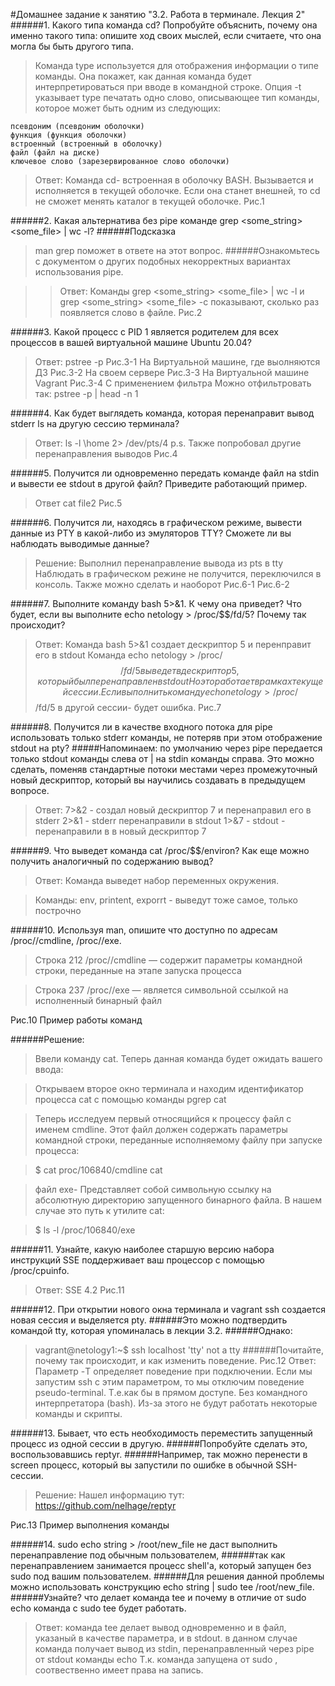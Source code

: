 #Домашнее задание к занятию "3.2. Работа в терминале. Лекция 2"
######1. Какого типа команда cd? Попробуйте объяснить, почему она именно такого типа: опишите ход своих мыслей, если считаете, что она могла бы быть другого типа.

> Команда type используется для отображения информации о типе команды. Она покажет,  как данная команда будет интерпретироваться при вводе в командной строке. 
>Опция -t указывает type печатать одно слово, описывающее тип команды, которое может быть одним из следующих:

    псевдоним (псевдоним оболочки)
    функция (функция оболочки)
    встроенный (встроенный в оболочку)
    файл (файл на диске)
    ключевое слово (зарезервированное слово оболочки)

>Ответ: Команда cd- встроенная в оболочку BASH. Вызывается и исполняется в текущей оболочке.
Если она станет внешней, то cd не сможет менять каталог в текущей оболочке.
Рис.1

######2. Какая альтернатива без pipe команде grep <some_string> <some_file> | wc -l?
######Подсказка
>man grep поможет в ответе на этот вопрос.
######Ознакомьтесь с документом о других подобных некорректных вариантах использования pipe.

>>Ответ: Команды grep <some_string> <some_file> | wc -l и grep <some_string> <some_file> -c 
>показывают, сколько раз появляется слово в файле.
Рис.2

######3. Какой процесс с PID 1 является родителем для всех процессов в вашей виртуальной машине Ubuntu 20.04?
>Ответ: pstree -p
Рис.3-1 На Виртуальной машине, где выолняются ДЗ
Рис.3-2 На своем сервере
Рис.3-3 На Виртуальной машине Vagrant
Рис.3-4 С применением фильтра
>Можно отфильтровать так: pstree -p | head -n 1

######4. Как будет выглядеть команда, которая перенаправит вывод stderr ls на другую сессию терминала?

>Ответ: ls -l \home 2> /dev/pts/4
>p.s. Также попробовал другие перенаправления выводов
Рис.4

######5. Получится ли одновременно передать команде файл на stdin и вывести ее stdout в другой файл? Приведите работающий пример.
>Ответ cat <file1 >file2
Рис.5

######6. Получится ли, находясь в графическом режиме, вывести данные из PTY в какой-либо из эмуляторов TTY? Сможете ли вы наблюдать выводимые данные?
>Решение: 
>Выполнил перенаправление вывода из pts в tty
>Наблюдать в графическом режине не получится, переключился в консоль.
>Также можно сделать и наоборот
Рис.6-1
Рис.6-2

######7. Выполните команду bash 5>&1. К чему она приведет? Что будет, если вы выполните echo netology > /proc/$$/fd/5? Почему так происходит?

>Ответ: 
>Команда bash 5>&1 создает дескриптор 5 и перенправит его в stdout
>Команда echo netology > /proc/$$/fd/5 выведет в дескриптор 5, который был перенаправлен в stdout
>Но это работает в рамках текущей сессии. Если выполнить команду echo netology > /proc/$$/fd/5 в другой сессии- будет ошибка.
Рис.7

######8. Получится ли в качестве входного потока для pipe использовать только stderr команды, не потеряв при этом отображение stdout на pty?
#####Напоминаем: по умолчанию через pipe передается только stdout команды слева от | на stdin команды справа. Это можно сделать, поменяв стандартные потоки местами через промежуточный новый дескриптор, который вы научились создавать в предыдущем вопросе.

>Ответ:
>7>&2 - создал новый дескриптор 7 и  перенаправил его в stderr
>2>&1 - stderr перенаправили в stdout 
>1>&7 - stdout - перенаправили в в новый дескриптор 7


######9. Что выведет команда cat /proc/$$/environ? Как еще можно получить аналогичный по содержанию вывод?

>Ответ: 
>Команда выведет набор переменных окружения.

>Команды: env, printent, exporrt - выведут тоже самое, только построчно

######10. Используя man, опишите что доступно по адресам /proc/<PID>/cmdline, /proc/<PID>/exe.
>Строка 212 /proc/<PID>/cmdline  — содержит параметры командной строки, переданные на этапе запуска процесса

>Строка 237  /proc/<PID>/exe — является символьной ссылкой на исполненный бинарный файл

Рис.10 Пример работы команд

######Решение:
>Ввели команду cat. Теперь данная команда будет ожидать вашего ввода:

>Открываем второе окно терминала и находим  идентификатор процесса cat с помощью команды pgrep cat

>Теперь исследуем первый относящийся к процессу файл с именем cmdline. 
>Этот файл должен содержать параметры командной строки, переданные исполняемому файлу при запуске процесса:

>$ cat proc/106840/cmdline
>cat

>файл exe- Представляет собой символьную ссылку на абсолютную директорию запущенного бинарного файла. В нашем случае это путь к утилите cat:

>$ ls -l /proc/106840/exe


######11. Узнайте, какую наиболее старшую версию набора инструкций SSE поддерживает ваш процессор с помощью /proc/cpuinfo.
>Ответ: 
>SSE 4.2
Рис.11


######12. При открытии нового окна терминала и vagrant ssh создается новая сессия и выделяется pty.
######Это можно подтвердить командой tty, которая упоминалась в лекции 3.2.
######Однако:

>vagrant@netology1:~$ ssh localhost 'tty'
>not a tty
######Почитайте, почему так происходит, и как изменить поведение.
Рис.12
>Ответ: 
>Параметр -T определяет поведение при подключении. 
>Если мы запустим ssh с этим параметром, то мы отключим поведение pseudo-terminal. 
>Т.е.как бы в прямом доступе. Без командного интерпретатора (bash). 
>Из-за этого не будут работать некоторые команды и скрипты. 


######13. Бывает, что есть необходимость переместить запущенный процесс из одной сессии в другую. 
######Попробуйте сделать это, воспользовавшись reptyr.
######Например, так можно перенести в screen процесс, который вы запустили по ошибке в обычной SSH-сессии.
>Решение:
>Нашел информацию тут: https://github.com/nelhage/reptyr

Рис.13 Пример выполнения команды


######14. sudo echo string > /root/new_file не даст выполнить перенаправление под обычным пользователем, 
######так как перенаправлением занимается процесс shell'а, который запущен без sudo под вашим пользователем. 
######Для решения данной проблемы можно использовать конструкцию echo string | sudo tee /root/new_file. 
######Узнайте? что делает команда tee и почему в отличие от sudo echo команда с sudo tee будет работать.

>Ответ: 
>команда tee делает вывод одновременно и в файл, указаный в качестве параметра, и в stdout. 
>в данном случае команда получает вывод из stdin, перенаправленный через pipe от stdout команды echo
>Т.к. команда запущена от sudo , соотвественно имеет права на запись.
